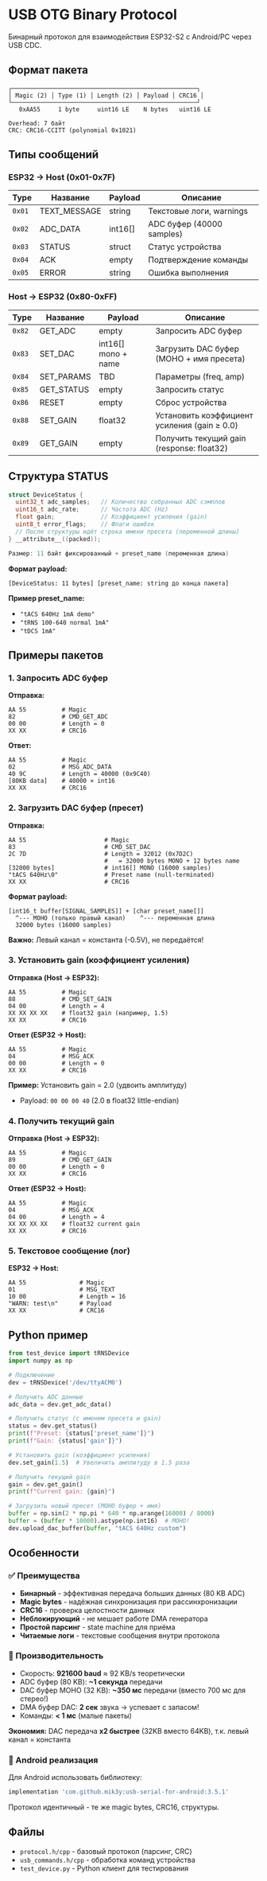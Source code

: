 # USB OTG Binary Protocol

Бинарный протокол для взаимодействия ESP32-S2 с Android/PC через USB CDC.

## Формат пакета

```
┌────────────────────────────────────────────────────┐
│ Magic (2) │ Type (1) │ Length (2) │ Payload │ CRC16 │
└────────────────────────────────────────────────────┘
   0xAA55     1 byte     uint16 LE    N bytes   uint16 LE

Overhead: 7 байт
CRC: CRC16-CCITT (polynomial 0x1021)
```

## Типы сообщений

### ESP32 → Host (0x01-0x7F)

| Type | Название | Payload | Описание |
|------|----------|---------|----------|
| `0x01` | TEXT_MESSAGE | string | Текстовые логи, warnings |
| `0x02` | ADC_DATA | int16[] | ADC буфер (40000 samples) |
| `0x03` | STATUS | struct | Статус устройства |
| `0x04` | ACK | empty | Подтверждение команды |
| `0x05` | ERROR | string | Ошибка выполнения |

### Host → ESP32 (0x80-0xFF)

| Type | Название | Payload | Описание |
|------|----------|---------|----------|
| `0x82` | GET_ADC | empty | Запросить ADC буфер |
| `0x83` | SET_DAC | int16[] mono + name | Загрузить DAC буфер (МОНО + имя пресета) |
| `0x84` | SET_PARAMS | TBD | Параметры (freq, amp) |
| `0x85` | GET_STATUS | empty | Запросить статус |
| `0x86` | RESET | empty | Сброс устройства |
| `0x88` | SET_GAIN | float32 | Установить коэффициент усиления (gain ≥ 0.0) |
| `0x89` | GET_GAIN | empty | Получить текущий gain (response: float32) |

## Структура STATUS

```c
struct DeviceStatus {
  uint32_t adc_samples;   // Количество собранных ADC сэмплов
  uint16_t adc_rate;      // Частота ADC (Hz)
  float gain;             // Коэффициент усиления (gain)
  uint8_t error_flags;    // Флаги ошибок
  // После структуры идёт строка имени пресета (переменной длины)
} __attribute__((packed));

Размер: 11 байт фиксированный + preset_name (переменная длина)
```

**Формат payload:**
```
[DeviceStatus: 11 bytes] [preset_name: string до конца пакета]
```

**Пример preset_name:**
- `"tACS 640Hz 1mA demo"`
- `"tRNS 100-640 normal 1mA"`
- `"tDCS 1mA"`

## Примеры пакетов

### 1. Запросить ADC буфер

**Отправка:**
```
AA 55          # Magic
82             # CMD_GET_ADC
00 00          # Length = 0
XX XX          # CRC16
```

**Ответ:**
```
AA 55          # Magic
02             # MSG_ADC_DATA
40 9C          # Length = 40000 (0x9C40)
[80KB data]    # 40000 × int16
XX XX          # CRC16
```

### 2. Загрузить DAC буфер (пресет)

**Отправка:**
```
AA 55                      # Magic
83                         # CMD_SET_DAC
2C 7D                      # Length = 32012 (0x7D2C)
                           #   = 32000 bytes MONO + 12 bytes name
[32000 bytes]              # int16[] MONO (16000 samples)
"tACS 640Hz\0"             # Preset name (null-terminated)
XX XX                      # CRC16
```

**Формат payload:**
```
[int16_t buffer[SIGNAL_SAMPLES]] + [char preset_name[]]
  ^--- МОНО (только правый канал)    ^--- переменная длина
  32000 bytes (16000 samples)
```

**Важно:** Левый канал = константа (-0.5V), не передаётся!

### 3. Установить gain (коэффициент усиления)

**Отправка (Host → ESP32):**
```
AA 55          # Magic
88             # CMD_SET_GAIN
04 00          # Length = 4
XX XX XX XX    # float32 gain (например, 1.5)
XX XX          # CRC16
```

**Ответ (ESP32 → Host):**
```
AA 55          # Magic
04             # MSG_ACK
00 00          # Length = 0
XX XX          # CRC16
```

**Пример:** Установить gain = 2.0 (удвоить амплитуду)
- Payload: `00 00 00 40` (2.0 в float32 little-endian)

### 4. Получить текущий gain

**Отправка (Host → ESP32):**
```
AA 55          # Magic
89             # CMD_GET_GAIN
00 00          # Length = 0
XX XX          # CRC16
```

**Ответ (ESP32 → Host):**
```
AA 55          # Magic
04             # MSG_ACK
04 00          # Length = 4
XX XX XX XX    # float32 current gain
XX XX          # CRC16
```

### 5. Текстовое сообщение (лог)

**ESP32 → Host:**
```
AA 55               # Magic
01                  # MSG_TEXT
10 00               # Length = 16
"WARN: test\n"      # Payload
XX XX               # CRC16
```

## Python пример

```python
from test_device import tRNSDevice
import numpy as np

# Подключение
dev = tRNSDevice('/dev/ttyACM0')

# Получить ADC данные
adc_data = dev.get_adc_data()

# Получить статус (с именем пресета и gain)
status = dev.get_status()
print(f"Preset: {status['preset_name']}")
print(f"Gain: {status['gain']}")

# Установить gain (коэффициент усиления)
dev.set_gain(1.5)  # Увеличить амплитуду в 1.5 раза

# Получить текущий gain
gain = dev.get_gain()
print(f"Current gain: {gain}")

# Загрузить новый пресет (МОНО буфер + имя)
buffer = np.sin(2 * np.pi * 640 * np.arange(16000) / 8000)
buffer = (buffer * 10000).astype(np.int16)  # МОНО!
dev.upload_dac_buffer(buffer, "tACS 640Hz custom")
```

## Особенности

### ✅ Преимущества

- **Бинарный** - эффективная передача больших данных (80 KB ADC)
- **Magic bytes** - надёжная синхронизация при рассинхронизации
- **CRC16** - проверка целостности данных
- **Неблокирующий** - не мешает работе DMA генератора
- **Простой парсинг** - state machine для приёма
- **Читаемые логи** - текстовые сообщения внутри протокола

### 🎯 Производительность

- Скорость: **921600 baud** ≈ 92 KB/s теоретически
- ADC буфер (80 KB): **~1 секунда** передачи
- DAC буфер МОНО (32 KB): **~350 мс** передачи (вместо 700 мс для стерео!)
- DMA буфер DAC: **2 сек** звука → успевает с запасом!
- Команды: **< 1 мс** (малые пакеты)

**Экономия:** DAC передача **x2 быстрее** (32KB вместо 64KB), т.к. левый канал = константа

### 🔧 Android реализация

Для Android использовать библиотеку:
```gradle
implementation 'com.github.mik3y:usb-serial-for-android:3.5.1'
```

Протокол идентичный - те же magic bytes, CRC16, структуры.

## Файлы

- `protocol.h/cpp` - базовый протокол (парсинг, CRC)
- `usb_commands.h/cpp` - обработка команд устройства
- `test_device.py` - Python клиент для тестирования

